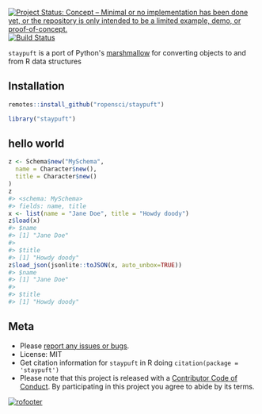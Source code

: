 <!-- README.md is generated from README.Rmd. Please edit that file and knit -->



[![Project Status: Concept – Minimal or no implementation has been done yet, or the repository is only intended to be a limited example, demo, or proof-of-concept.](https://www.repostatus.org/badges/latest/concept.svg)](https://www.repostatus.org/#concept)
[![Build Status](https://travis-ci.com/ropensci/staypuft.svg?branch=master)](https://travis-ci.com/ropensci/staypuft)

`staypuft` is a port of Python's [marshmallow][] for converting objects to and from R data structures 

## Installation


```r
remotes::install_github("ropensci/staypuft")
```


```r
library("staypuft")
```

## hello world


```r
z <- Schema$new("MySchema",
  name = Character$new(),
  title = Character$new()
)
z
#> <schema: MySchema>
#> fields: name, title
x <- list(name = "Jane Doe", title = "Howdy doody")
z$load(x)
#> $name
#> [1] "Jane Doe"
#> 
#> $title
#> [1] "Howdy doody"
z$load_json(jsonlite::toJSON(x, auto_unbox=TRUE))
#> $name
#> [1] "Jane Doe"
#> 
#> $title
#> [1] "Howdy doody"
```

## Meta

* Please [report any issues or bugs](https://github.com/ropensci/staypuft/issues).
* License: MIT
* Get citation information for `staypuft` in R doing `citation(package = 'staypuft')`
* Please note that this project is released with a [Contributor Code of Conduct](CODE_OF_CONDUCT.md). By participating in this project you agree to abide by its terms.

[![rofooter](https://ropensci.org/public_images/github_footer.png)](https://ropensci.org)


[marshmallow]: https://github.com/marshmallow-code/marshmallow/
